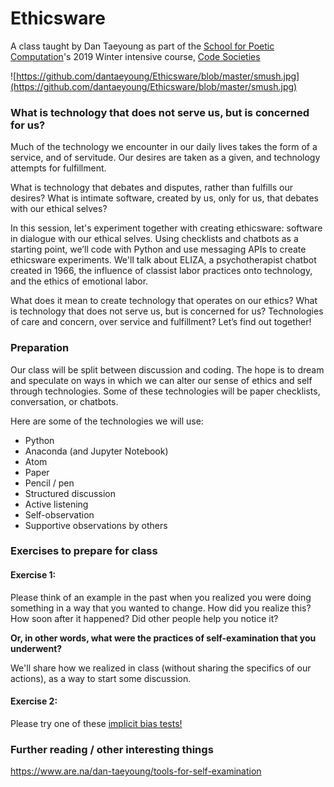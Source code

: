 

# Ethicsware

A class taught by Dan Taeyoung as part of the [School for Poetic Computation](http://sfpc.io/)'s 2019 Winter intensive course, [Code Societies](http://sfpc.io/codesocieties-winter-19/)

![https://github.com/dantaeyoung/Ethicsware/blob/master/smush.jpg](https://github.com/dantaeyoung/Ethicsware/blob/master/smush.jpg)

### What is technology that does not serve us, but is concerned for us?

Much of the technology we encounter in our daily lives takes the form of a service, and of servitude. Our desires are taken as a given, and technology attempts for fulfillment. 

What is technology that debates and disputes, rather than fulfills our desires?  What is intimate software, created by us, only for us, that debates with our ethical selves? 

In this session, let's experiment together with creating ethicsware: software in dialogue with our ethical selves. Using checklists and chatbots as a starting point, we’ll code with Python and use messaging APIs to create ethicsware experiments. We'll talk about ELIZA, a psychotherapist chatbot created in 1966, the influence of classist labor practices onto technology, and the ethics of emotional labor.

What does it mean to create technology that operates on our ethics? What is technology that does not serve us, but is concerned for us? Technologies of care and concern, over service and fulfillment? Let’s find out together!

### Preparation

Our class will be split between discussion and coding. The hope is to dream and speculate on ways in which we can alter our sense of ethics and self through technologies. Some of these technologies will be paper checklists, conversation, or chatbots. 

Here are some of the technologies we will use:

- Python
- Anaconda (and Jupyter Notebook)
- Atom
- Paper
- Pencil / pen
- Structured discussion
- Active listening
- Self-observation
- Supportive observations by others


### Exercises to prepare for class

#### Exercise 1:
Please think of an example in the past when you realized you were doing something in a way that you wanted to change. How did you realize this? How soon after it happened? Did other people help you notice it?

**Or, in other words, what were the practices of self-examination that you underwent?**

We'll share how we realized in class (without sharing the specifics of our actions), as a way to start some discussion.

#### Exercise 2: 
Please try one of these [implicit bias tests!](https://implicit.harvard.edu/implicit/takeatest.html)


### Further reading / other interesting things
https://www.are.na/dan-taeyoung/tools-for-self-examination
